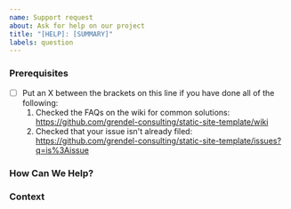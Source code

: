 ```yaml
---
name: Support request
about: Ask for help on our project
title: "[HELP]: [SUMMARY]"
labels: question
---
```


<!--

Have you read our Code of Conduct? By filing an Issue, you are expected to comply with it, including treating everyone with respect: https://github.com/grendel-consulting/static-site-template/blob/master/.github/CODE_OF_CONDUCT.md

-->

### Prerequisites

- [ ] Put an X between the brackets on this line if you have done all of the following:
  1. Checked the FAQs on the wiki for common solutions: <https://github.com/grendel-consulting/static-site-template/wiki>
  2. Checked that your issue isn't already filed: <https://github.com/grendel-consulting/static-site-template/issues?q=is%3Aissue>

### How Can We Help?

<!-- Description of where you're looking for help and what you're looking for from us. If it is unrelated to this project specifically, we can only provide limited help -->

### Context

<!-- Please include the browser and version, if relevant, together with what OS and its version you're running. -->
